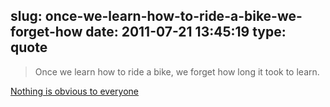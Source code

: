 slug: once-we-learn-how-to-ride-a-bike-we-forget-how
date: 2011-07-21 13:45:19
type: quote
---

> Once we learn how to ride a bike, we forget how long it took to learn.

[Nothing is obvious to everyone](http://www.scottberkun.com/blog/2011/nothing-is-obvious-to-everyone/)
